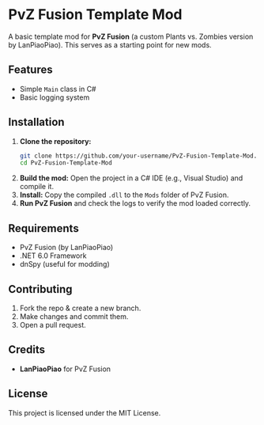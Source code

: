 # PvZ Fusion Template Mod

A basic template mod for **PvZ Fusion** (a custom Plants vs. Zombies version by LanPiaoPiao). This serves as a starting point for new mods.

## Features
- Simple `Main` class in C#
- Basic logging system

## Installation
1. **Clone the repository:**
   ```sh
   git clone https://github.com/your-username/PvZ-Fusion-Template-Mod.git
   cd PvZ-Fusion-Template-Mod
   ```
2. **Build the mod:** Open the project in a C# IDE (e.g., Visual Studio) and compile it.
3. **Install:** Copy the compiled `.dll` to the `Mods` folder of PvZ Fusion.
4. **Run PvZ Fusion** and check the logs to verify the mod loaded correctly.

## Requirements
- PvZ Fusion (by LanPiaoPiao)
- .NET 6.0 Framework
- dnSpy (useful for modding)

## Contributing
1. Fork the repo & create a new branch.
2. Make changes and commit them.
3. Open a pull request.

## Credits
- **LanPiaoPiao** for PvZ Fusion

## License
This project is licensed under the MIT License.

